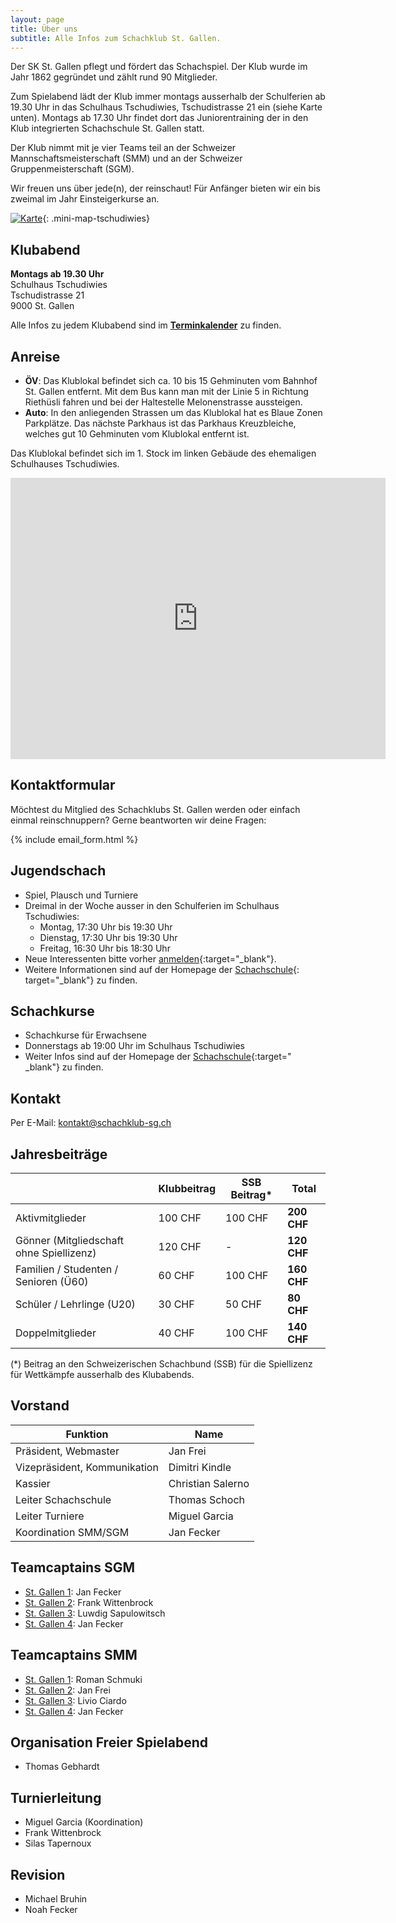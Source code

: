 ```yaml
---
layout: page
title: Über uns
subtitle: Alle Infos zum Schachklub St. Gallen.
---
```


Der SK St. Gallen pflegt und fördert das Schachspiel. Der Klub wurde im Jahr 1862 gegründet und zählt rund 90
Mitglieder.

Zum Spielabend lädt der Klub immer montags ausserhalb der Schulferien ab 19.30 Uhr in das Schulhaus Tschudiwies,
Tschudistrasse 21 ein (siehe Karte unten). Montags ab 17.30 Uhr findet dort das Juniorentraining der in den Klub
integrierten Schachschule St. Gallen statt.

Der Klub nimmt mit je vier Teams teil an der Schweizer Mannschaftsmeisterschaft (SMM) und an der Schweizer
Gruppenmeisterschaft (SGM).

Wir freuen uns über jede(n), der reinschaut! Für Anfänger bieten wir ein bis zweimal im Jahr Einsteigerkurse an.

[![Karte](/assets/img/MiniKarteTschudiwies208.jpg)](/info/#anreise){: .mini-map-tschudiwies}

## Klubabend

**Montags ab 19.30 Uhr**\
Schulhaus Tschudiwies\
Tschudistrasse 21\
9000 St. Gallen

Alle Infos zu jedem Klubabend sind im **[Terminkalender](../terminkalender)** zu finden.

## Anreise

- **ÖV**: Das Klublokal befindet sich ca. 10 bis 15 Gehminuten vom Bahnhof St. Gallen entfernt. Mit dem Bus kann man mit
  der Linie 5 in Richtung Riethüsli fahren und bei der Haltestelle Melonenstrasse aussteigen.
- **Auto**: In den anliegenden Strassen um das Klublokal hat es Blaue Zonen Parkplätze. Das nächste Parkhaus ist das
  Parkhaus Kreuzbleiche, welches gut 10 Gehminuten vom Klublokal entfernt ist.

Das Klublokal befindet sich im 1. Stock im linken Gebäude des ehemaligen Schulhauses Tschudiwies.

<iframe src="https://www.google.com/maps/embed?pb=!1m18!1m12!1m3!1d1349.8757530821356!2d9.364678339166312!3d47.41678790773824!2m3!1f0!2f0!3f0!3m2!1i1024!2i768!4f13.1!3m3!1m2!1s0x479b1f0b28882695%3A0xc43c45d21cef232c!2sSchachklub%20St.%20Gallen!5e0!3m2!1sen!2sus!4v1708895068948!5m2!1sen!2sus" width="600" height="450" style="border:0;" allowfullscreen="" loading="lazy" referrerpolicy="no-referrer-when-downgrade"></iframe>

## Kontaktformular

Möchtest du Mitglied des Schachklubs St. Gallen werden oder einfach einmal reinschnuppern? Gerne beantworten wir deine
Fragen:

{% include email_form.html %}

## Jugendschach

- Spiel, Plausch und Turniere
- Dreimal in der Woche ausser in den Schulferien im Schulhaus Tschudiwies:
    - Montag, 17:30 Uhr bis 19:30 Uhr
    - Dienstag, 17:30 Uhr bis 19:30 Uhr
    - Freitag, 16:30 Uhr bis 18:30 Uhr
- Neue Interessenten bitte vorher [anmelden](https://www.schachschule-sg.ch/jugendschach/anmeldung){:target="\_blank"}.
- Weitere Informationen sind auf der Homepage der [Schachschule](https://www.schachschule-sg.ch/jugendschach/kurse){:
  target="\_blank"} zu finden.

## Schachkurse

- Schachkurse für Erwachsene
- Donnerstags ab 19:00 Uhr im Schulhaus Tschudiwies
- Weiter Infos sind auf der Homepage der [Schachschule](https://www.schachschule-sg.ch/erwachsene/kurse){:target="
  \_blank"} zu finden.

## Kontakt

Per E-Mail: [kontakt@schachklub-sg.ch](mailto:kontakt@schachklub-sg.ch)

## Jahresbeiträge

|                                          | Klubbeitrag | SSB Beitrag* | Total       |
|------------------------------------------|-------------|--------------|-------------|
| Aktivmitglieder                          | 100 CHF     | 100 CHF      | **200 CHF** |
| Gönner (Mitgliedschaft ohne Spiellizenz) | 120 CHF     | -            | **120 CHF** |
| Familien / Studenten / Senioren (Ü60)    | 60 CHF      | 100 CHF      | **160 CHF** |
| Schüler / Lehrlinge (U20)                | 30 CHF      | 50 CHF       | **80 CHF**  |
| Doppelmitglieder                         | 40 CHF      | 100 CHF      | **140 CHF** |

(*) Beitrag an den Schweizerischen Schachbund (SSB) für die Spiellizenz für Wettkämpfe ausserhalb des Klubabends.

## Vorstand

| Funktion                     | Name              |
|------------------------------|-------------------|
| Präsident, Webmaster         | Jan Frei          |
| Vizepräsident, Kommunikation | Dimitri Kindle    |
| Kassier                      | Christian Salerno |
| Leiter Schachschule          | Thomas Schoch     |
| Leiter Turniere              | Miguel Garcia     |
| Koordination SMM/SGM         | Jan Fecker        |

## Teamcaptains SGM

- [St. Gallen 1](../sgm/2025/sg1): Jan Fecker
- [St. Gallen 2](../sgm/2025/sg2): Frank Wittenbrock
- [St. Gallen 3](../sgm/2025/sg3): Luwdig Sapulowitsch
- [St. Gallen 4](../sgm/2025/sg4): Jan Fecker

## Teamcaptains SMM

- [St. Gallen 1](../smm/2025/sg1): Roman Schmuki
- [St. Gallen 2](../smm/2025/sg2): Jan Frei
- [St. Gallen 3](../smm/2025/sg3): Livio Ciardo
- [St. Gallen 4](../smm/2025/sg4): Jan Fecker

## Organisation Freier Spielabend

- Thomas Gebhardt

## Turnierleitung

- Miguel Garcia (Koordination)
- Frank Wittenbrock
- Silas Tapernoux

## Revision

- Michael Bruhin
- Noah Fecker
